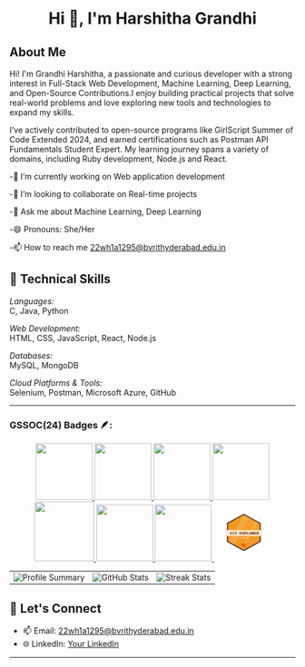 <h1 align="center"> Hi 👋, I'm Harshitha Grandhi</h1>

## About Me

Hi! I'm Grandhi Harshitha, a passionate and curious developer with a strong interest in Full-Stack Web Development, Machine Learning, Deep Learning, and Open-Source Contributions.I enjoy building practical projects that solve real-world problems and love exploring new tools and technologies to expand my skills.

I’ve actively contributed to open-source programs like GirlScript Summer of Code Extended 2024, and earned certifications such as Postman API Fundamentals Student Expert. My learning journey spans a variety of domains, including Ruby development, Node.js and React.

-🔭 I’m currently working on Web application development

-👯 I’m looking to collaborate on Real-time projects

-💬 Ask me about Machine Learning, Deep Learning

-😄 Pronouns: She/Her

-📫 How to reach me 22wh1a1295@bvrithyderabad.edu.in


## 🔧 Technical Skills
*Languages:*  
C, Java, Python

*Web Development:*  
HTML, CSS, JavaScript, React, Node.js

*Databases:*  
MySQL, MongoDB

*Cloud Platforms & Tools:*  
Selenium, Postman, Microsoft Azure, GitHub

---


<h3 align="left">GSSOC(24) Badges 🪶:</h3>
<div style='display:flex; align-items:center; gap: 10px;' align='center'><a href="https://gssoc.girlscript.tech/leaderboard">
<img src="https://raw.githubusercontent.com/GSSoC24/Postman-Challenge/main/docs/assets/Postman%20White.png" width="100px" height="100px" />
  <img src="https://raw.githubusercontent.com/GSSoC24/Postman-Challenge/main/docs/assets/1.png" width="100px" height="100px" />
  <img src="https://raw.githubusercontent.com/GSSoC24/Postman-Challenge/main/docs/assets/4.png" width="100px" height="100px" />
  <img src="https://raw.githubusercontent.com/GSSoC24/Postman-Challenge/main/docs/assets/5.png" width="100px" height="100px" />
  <img src="https://raw.githubusercontent.com/GSSoC24/Postman-Challenge/main/docs/assets/6.png" width="105px" height="105px" />
  <img src="https://raw.githubusercontent.com/GSSoC24/Postman-Challenge/main/docs/assets/7.png" width="100px" height="100px" />
  <img src="https://raw.githubusercontent.com/GSSoC24/Hack-Web3Conf/refs/heads/main/assets/Hack-Web3Conf%202024%20Badge%20(2).png" width="100px" height="100px" />
  <img src="https://raw.githubusercontent.com/GSSoC24/Contributor/refs/heads/main/assets/Git%20Explorer.png" width="100px" height="100px" />
  </a>
</div>

<table width="100%" align="center">
<tr>
<td>
  <img width="300em" src="http://github-profile-summary-cards.vercel.app/api/cards/profile-details?username=Grandhi-Harshitha&theme=radical" alt="Profile Summary">
</td>
<td>
  <img width="300em" src="https://github-readme-stats.vercel.app/api?username=Grandhi-Harshitha&show_icons=true&locale=en&theme=radical" alt="GitHub Stats"/>
</td>
<td>
  <img width="300em" src="https://github-readme-streak-stats.herokuapp.com/?user=Grandhi-Harshitha&theme=radical" alt="Streak Stats"/>
</td>
</tr>
</table>

## 🤝 Let's Connect
- 📫 Email: 22wh1a1295@bvrithyderabad.edu.in  
- 🌐 LinkedIn: [Your LinkedIn](https://www.linkedin.com/in/harshitha-grandhi/)
---
